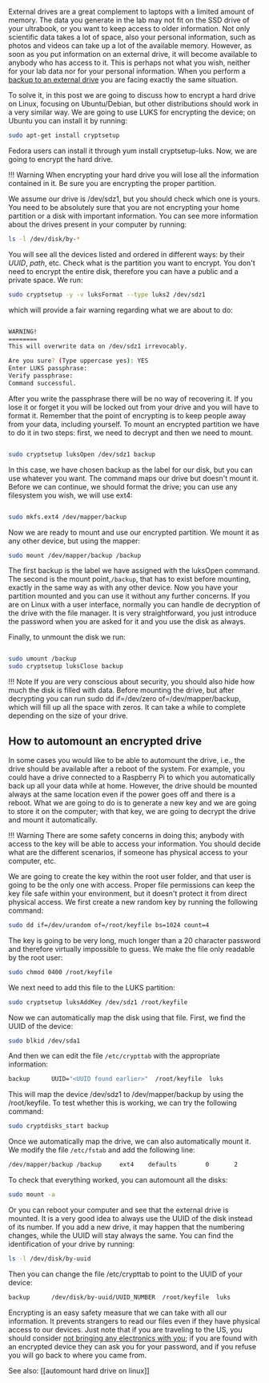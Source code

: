 External drives are a great complement to laptops with a limited amount of memory. The data you generate in the lab may not fit on the SSD drive of your ultrabook, or you want to keep access to older information. Not only scientific data takes a lot of space, also your personal information, such as photos and videos can take up a lot of the available memory. However, as soon as you put information on an external drive, it will become available to anybody who has access to it. This is perhaps not what you wish, neither for your lab data nor for your personal information. When you perform a [backup to an external drive](https://www.uetke.com/blog/general/the-importance-of-doing-a-backup/) you are facing exactly the same situation.

To solve it, in this post we are going to discuss how to encrypt a hard drive on Linux, focusing on Ubuntu/Debian, but other distributions should work in a very similar way. We are going to use LUKS for encrypting the device; on Ubuntu you can install it by running:

```bash
sudo apt-get install cryptsetup
```

Fedora users can install it through yum install cryptsetup-luks. Now, we are going to encrypt the hard drive.

!!! Warning
    When encrypting your hard drive you will lose all the information contained in it. Be sure you are encrypting the proper partition.

We assume our drive is /dev/sdz1, but you should check which one is yours. You need to be absolutely sure that you are not encrypting your home partition or a disk with important information. You can see more information about the drives present in your computer by running:

```bash
ls -l /dev/disk/by-*
```

You will see all the devices listed and ordered in different ways: by their _UUID_, _path_, etc. Check what is the partition you want to encrypt. You don't need to encrypt the entire disk, therefore you can have a public and a private space. We run:

```bash
sudo cryptsetup -y -v luksFormat --type luks2 /dev/sdz1
```

which will provide a fair warning regarding what we are about to do:

```bash

WARNING!
========
This will overwrite data on /dev/sdz1 irrevocably.

Are you sure? (Type uppercase yes): YES
Enter LUKS passphrase:
Verify passphrase:
Command successful.
```

After you write the passphrase there will be no way of recovering it. If you lose it or forget it you will be locked out from your drive and you will have to format it. Remember that the point of encrypting is to keep people away from your data, including yourself. To mount an encrypted partition we have to do it in two steps: first, we need to decrypt and then we need to mount.

```bash

sudo cryptsetup luksOpen /dev/sdz1 backup
```

In this case, we have chosen backup as the label for our disk, but you can use whatever you want. The command maps our drive but doesn't mount it. Before we can continue, we should format the drive; you can use any filesystem you wish, we will use ext4:

```bash

sudo mkfs.ext4 /dev/mapper/backup
```

Now we are ready to mount and use our encrypted partition. We mount it as any other device, but using the mapper:

```bash
sudo mount /dev/mapper/backup /backup
```
The first backup is the label we have assigned with the luksOpen command. The second is the mount point,``/backup``, that has to exist before mounting, exactly in the same way as with any other device. Now you have your partition mounted and you can use it without any further concerns. If you are on Linux with a user interface, normally you can handle de decryption of the drive with the file manager. It is very straightforward, you just introduce the password when you are asked for it and you use the disk as always.

Finally, to unmount the disk we run:

```bash

sudo umount /backup
sudo cryptsetup luksClose backup
```

!!! Note
    If you are very conscious about security, you should also hide how much the disk is filled with data. Before mounting the drive, but after decrypting you can run sudo dd if=/dev/zero of=/dev/mapper/backup, which will fill up all the space with zeros. It can take a while to complete depending on the size of your drive.

## How to automount an encrypted drive

In some cases you would like to be able to automount the drive, i.e., the drive should be available after a reboot of the system. For example, you could have a drive connected to a Raspberry Pi to which you automatically back up all your data while at home. However, the drive should be mounted always at the same location even if the power goes off and there is a reboot. What we are going to do is to generate a new key and we are going to store it on the computer; with that key, we are going to decrypt the drive and mount it automatically.

!!! Warning
    There are some safety concerns in doing this; anybody with access to the key will be able to access your information. You should decide what are the different scenarios, if someone has physical access to your computer, etc.

We are going to create the key within the root user folder, and that user is going to be the only one with access. Proper file permissions can keep the key file safe within your environment, but it doesn't protect it from direct physical access. We first create a new random key by running the following command:

```bash
sudo dd if=/dev/urandom of=/root/keyfile bs=1024 count=4
```

The key is going to be very long, much longer than a 20 character password and therefore virtually impossible to guess. We make the file only readable by the root user:

```bash
sudo chmod 0400 /root/keyfile
```

We next need to add this file to the LUKS partition:

```bash
sudo cryptsetup luksAddKey /dev/sdz1 /root/keyfile
```

Now we can automatically map the disk using that file. First, we find the UUID of the device:

```bash
sudo blkid /dev/sda1
```

And then we can edit the file ``/etc/crypttab`` with the appropriate information:

```bash
backup      UUID="<UUID found earlier>"  /root/keyfile  luks
```

This will map the device /dev/sdz1 to /dev/mapper/backup by using the /root/keyfile. To test whether this is working, we can try the following command:

```bash
sudo cryptdisks_start backup
```

Once we automatically map the drive, we can also automatically mount it. We modify the file ``/etc/fstab`` and add the following line:

```bash
/dev/mapper/backup /backup     ext4    defaults        0       2
```

To check that everything worked, you can automount all the disks:

```bash
sudo mount -a
```

Or you can reboot your computer and see that the external drive is mounted. It is a very good idea to always use the UUID of the disk instead of its number. If you add a new drive, it may happen that the numbering changes, while the UUID will stay always the same. You can find the identification of your drive by running:

```bash
ls -l /dev/disk/by-uuid
```

Then you can change the file /etc/crypttab to point to the UUID of your device:

```bash
backup      /dev/disk/by-uuid/UUID_NUMBER  /root/keyfile  luks
```

Encrypting is an easy safety measure that we can take with all our information. It prevents strangers to read our files even if they have physical access to our devices. Just note that if you are traveling to the US, you should consider [not bringing any electronics with you](https://www.cbp.gov/newsroom/national-media-release/cbp-releases-updated-border-search-electronic-device-directive-and); if you are found with an encrypted device they can ask you for your password, and if you refuse you will go back to where you came from.

See also: [[automount hard drive on linux]]